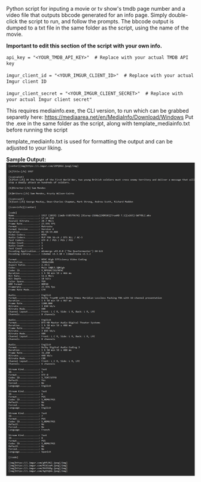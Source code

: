 Python script for inputing a movie or tv show's tmdb page number and a video file that outputs bbcode generated for an info page.
Simply double-click the script to run, and follow the prompts. The bbcode output is dumped to a txt file in the same folder as the script, using the name of the movie.

**Important to edit this section of the script with your own info.**

    api_key = "<YOUR_TMDB_API_KEY>"  # Replace with your actual TMDB API key
    
    imgur_client_id = "<YOUR_IMGUR_CLIENT_ID>"  # Replace with your actual Imgur client ID
    
    imgur_client_secret = "<YOUR_IMGUR_CLIENT_SECRET>"  # Replace with your actual Imgur client secret"

This requires mediainfo.exe, the CLI version, to run which can be grabbed separetly here:
https://mediaarea.net/en/MediaInfo/Download/Windows
Put the .exe in the same folder as the script, along with template_mediainfo.txt before running the script

template_mediainfo.txt is used for formatting the output and can be adjusted to your liking.

**Sample Output:**
![ScreenShot](https://github.com/dcquence/media_bbcoder/blob/main/sample.png?raw=true)
